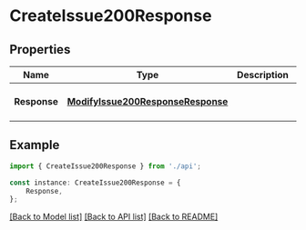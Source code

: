 # CreateIssue200Response


## Properties

Name | Type | Description | Notes
------------ | ------------- | ------------- | -------------
**Response** | [**ModifyIssue200ResponseResponse**](ModifyIssue200ResponseResponse.md) |  | [optional] [default to undefined]

## Example

```typescript
import { CreateIssue200Response } from './api';

const instance: CreateIssue200Response = {
    Response,
};
```

[[Back to Model list]](../README.md#documentation-for-models) [[Back to API list]](../README.md#documentation-for-api-endpoints) [[Back to README]](../README.md)
